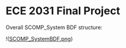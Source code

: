 # ECE 2031 Final Project

Overall SCOMP_System BDF structure:

!([SCOMP_SystemBDF.png](https://github.com/ecuasonic/ECE2031-Timer-Project/blob/main/SCOMP_SystemBDF.png))
